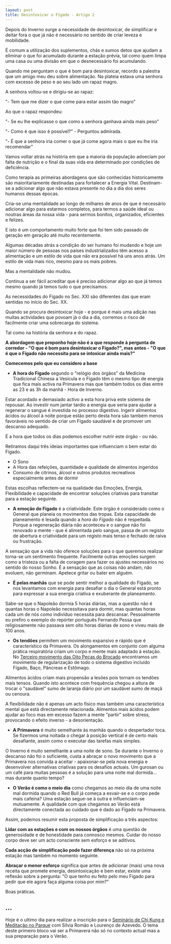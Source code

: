 ```yaml
---
layout: post
title: Desintoxicar o Fígado - Artigo 2
--- 
```

Depois do Inverno surge a necessidade de desintoxicar, de simplificar e deitar fora o que já não é necessário no sentido de criar leveza e mobilidade.

É comum a utilização dos suplementos, chás e sumos detox que ajudam a eliminar o que foi acumulado durante a estação prévia, tal como quem limpa uma casa ou uma divisão em que o desnecessário foi acumulando. 

Quando me perguntam o que é bom para desintoxicar, recordo a palestra que um amigo meu deu sobre alimentação. Na plateia estava uma senhora com excesso de peso e ao seu lado um rapaz magro. 

A senhora voltou-se e dirigiu-se ao rapaz:

"- Tem que me dizer o que come para estar assim tão magro"

Ao que o rapaz respondeu:

"- Se eu lhe explicasse o que como a senhora ganhava ainda mais peso"

"- Como é que isso é possível?" - Perguntou admirada. 

"- É que a senhora iria comer o que já come agora mais o que eu lhe iria recomendar" 

Vamos voltar atrás na história em que a maioria da população adoeciam por falta de nutrição e o final da suas vida era determinado por condições de deficiência. 

Como terapia as primeiras abordagens que são conhecidas historicamente são maioritariamente destinadas para fortalecer a Energia Vital. Destinam-se a adicionar algo que não estava presente no dia a dia dos seres humanos dessas épocas. 

Cria-se uma mentalidade ao longo de milhares de anos de que é necessário adicionar algo para estarmos completos, para termos a saúde ideal ou noutras áreas da nossa vida - para sermos bonitos, organizados, eficientes e felizes.

E isto é um comportamento muito forte que foi tem sido passado de geração em geração até muito recentemente. 

Algumas décadas atrás a condição do ser humano foi mudando e hoje um maior número de pessoas nos países industrializados têm acesso a alimentação e um estilo de vida que não era possível há uns anos atrás. Um estilo de vida mais rico, mesmo para os mais pobres. 

Mas a mentalidade não mudou. 

Continua a ser fácil acreditar que é preciso adicionar algo ao que já temos mesmo quando já temos tudo o que precisamos.

As necessidades do Fígado no Sec. XXI são diferentes das que eram sentidas no início do Sec. XX.

Quando se procura desintoxicar hoje - e porque é mais uma adição nas muitas actividades que povoam já o dia a dia, corremos o risco de facilmente criar uma sobrecarga do sistema.

Tal como na história da senhora e do rapaz. 

**A abordagem que proponho hoje não é a que responde à pergunta de corredor - "O que é bom para desintoxicar o Fígado?", mas antes - "O que é que o Fígado não necessita para se intoxicar ainda mais?"**

**Comecemos pelo que eu considero a base**

+ **A hora do Fígado** segundo o "relógio dos órgãos" da Medicina Tradicional Chinesa a Vesícula e o Fígado têm o mesmo tipo de energia que fica mais activa na Primavera mas que também todos os dias entre as 23 e as 3h da manhã - Hora de Inverno.

Estar acordado e demasiado activo a esta hora priva este sistema de repousar. Ao investir num jantar tardio a energia que seria para ajudar a regenerar o sangue é investida no processo digestivo. Ingerir alimentos ácidos ou álcool à noite porque estão perto desta hora são também menos favoráveis no sentido de criar um Fígado saudável e de promover um descanso adequado. 

É a hora que todos os dias podemos escolher nutrir este órgão - ou não.

Retiramos daqui três ideias importantes que influenciam o bem estar do Fígado.

+ O Sono
+ A Hora das refeições, quantidade e qualidade de alimentos ingeridos
+ Consumo de citrinos, álcool e outros produtos recreativos especialmente antes de dormir

Estas escolhas reflectem-se na qualidade das Emoções, Energia, Flexibilidade e capacidade de encontrar soluções criativas para transitar para a estação seguinte.

+ **A emoção do Fígado** é a criatividade. Este órgão é considerado como o General que planeia os movimentos das tropas. Esta capacidade de planeamento é lesada quando a *hora do Fígado* não é respeitada. Porque a regeneração diária não aconteceu e o sangue não foi renovado a mente - que é alimentada pelo sangue, passa de um registo de abertura e criatividade para um registo mais tenso e fechado de raiva ou frustração.  

A sensação que a vida não oferece soluções para o que queremos realizar torna-se um sentimento frequente. Facilmente outras emoções surgem como a tristeza ou a falta de coragem para fazer os ajustes necessários no sentido do nosso Sonho. É a sensação que as coisas não andam, não evoluem, não germinam. Apetece gritar ou bater em alguém. 

+ **É pelas manhãs** que se pode sentir melhor a qualidade do Fígado, se nos levantamos com energia para desafiar o dia o General está pronto para expressar a sua energia criativa e exuberante de planeamento. 

Sabe-se que o Napoleão dormia 5 horas diárias, mas a questão não é quantas horas o Napoleão necessitava para dormir, mas quantas horas cada um de nós como indivíduo necessita para descansar. Pessoalmente eu prefiro o exemplo do repórter português Fernando Pessa que religiosamente não passava sem oito horas diárias de sono e viveu mais de 100 anos. 

+ **Os tendões** permitem um movimento expansivo e rápido que é característico da Primavera. Os alongamentos em conjunto com alguma prática respiratória criam um corpo e mente mais adaptado à estação. No [Terceiro movimento das Oito Peças do Brocado](https://s3-eu-west-1.amazonaws.com/devagar/bdj3-2.mp4) encontramos um movimento de regularização de todo o sistema digestivo incluído Fígado, Baço, Pâncreas e Estômago. 

Alimentos ácidos criam mais propensão a lesões pois tornam os tendões mais tensos. Quando isto acontece com frequência chegou a altura de trocar o "saudável" sumo de laranja diário por um saudável sumo de maçã ou cenoura. 

A flexibilidade não é apenas um acto físico mas também uma característica mental que está directamente relacionada. Alimentos mais ácidos podem ajudar ao foco mas em excesso fazem a mente "partir" sobre stress, provocando o efeito inverso - a desorientação.

+ **A Primavera** é muito semelhante às manhãs quando o despertador toca. Se fizermos uma noitada o chegar à posição vertical é de certo mais desafiante, assim como o executar das tarefas mais simples. 

O Inverno é muito semelhante a uma noite de sono. Se durante o Inverno o descanso não foi o suficiente, custa a abraçar o novo movimento que a Primavera nos convida a aceitar - apaixonar-se pela nova energia e desenvolver alternativas criativas para os desafios actuais. Um gurosan ou um café para muitas pessoas é a solução para uma noite mal dormida... mas durante quanto tempo?

+ **O Verão é como o meio dia** como chegamos ao meio dia de uma noite mal dormida quando o Red Bull já começa a esvair-se e o corpo pede mais cafeína? 
Uma estação segue-se à outra e influenciam-se mutuamente. A qualidade com que chegamos ao Verão está directamente conectada ao cuidado que é dado ao Fígado na Primavera. 

Assim, podemos resumir esta proposta de simplificação a três aspectos:

**Lidar com as estações e com os nossos órgãos** é uma questão de generosidade e de honestidade para connosco mesmos. Cuidar do nosso corpo deve ser um acto consciente sem esforço e se aditivos. 

**Cada acção de simplificação pode fazer diferença** não só na próxima estação mas também no momento seguinte. 

**Abraçar o menor esforço** significa que antes de adicionar (mais) uma nova receita que promete energia, desintoxicação e bem estar, existe uma reflexão sobre a pergunta: "O que tenho eu feito pelo meu Fígado para pedir que ele agora faça alguma coisa por mim?"

Boas práticas.

## …

Hoje é o ultimo dia para realizar a inscrição para o [Seminário de Chi Kung e Meditação no Parque](http://devagar.org/parque.html) com Sílvia Romão e Lourenço de Azevedo. O tema deste primeiro bloco vai ser a Primavera não só no contexto actual mas a sua preparação para o Verão. 

